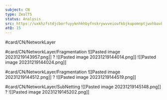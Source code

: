 ```yaml
---
subject: CN
type: ZealTS
status: Analysis
src: https://uxkhzfstdjcborfuyyknhkhbyfnskrywvveioufkbjkupomnptjwvhbavkysuhi.vercel.app/solution.html?testId=628f2d8bc16c33657a586c8d&test_id=37
atQ: 15
---
```

#card/CN/NetworkLayer 

#card/CN/NetworkLayer/Fragmentation 
![[Pasted image 20231219143957.png]]
?
![[Pasted image 20231219144014.png]] 
![[Pasted image 20231219144024.png]]

#card/CN/NetworkLayer/Fragmentation 
![[Pasted image 20231219144512.png]]
?
![[Pasted image 20231219144519.png]] 

#card/CN/NetworkLayer/SubNetting 
![[Pasted image 20231219145148.png]]
?
![[Pasted image 20231219145202.png]] 


